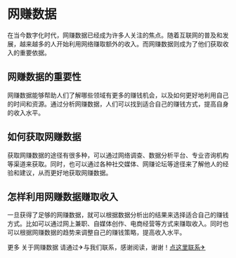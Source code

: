 # 网赚数据

在当今数字化时代，网赚数据已经成为许多人关注的焦点。随着互联网的普及和发展，越来越多的人开始利用网络赚取额外的收入。而网赚数据则成为了他们获取收入的重要依据。

## 网赚数据的重要性

网赚数据能够帮助人们了解哪些领域有更多的赚钱机会，以及如何更好地利用自己的时间和资源。通过分析网赚数据，人们可以找到适合自己的赚钱方式，提高自身的收入水平。

## 如何获取网赚数据

获取网赚数据的途径有很多种，可以通过网络调查、数据分析平台、专业咨询机构等渠道来获取。同时，也可以通过各种社交媒体、网赚论坛等途径来了解他人的经验和建议，从而更好地获取网赚数据。

## 怎样利用网赚数据赚取收入

一旦获得了足够的网赚数据，就可以根据数据分析出的结果来选择适合自己的赚钱方式。比如可以通过网上兼职、自媒体创作、电商经营等方式来赚取收入。同时也可以根据网赚数据的趋势来调整自己的赚钱策略，提高收入水平。

更多 关于网赚数据 请通过✈与我们联系，感谢阅读，谢谢！[点这里联系✈](https://bbd.k02.cc)